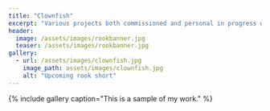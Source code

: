 ```yaml
---
title: "Clownfish"
excerpt: "Various projects both commissioned and personal in progress works"
header:
  image: /assets/images/rookbanner.jpg
  teaser: /assets/images/rookbanner.jpg
gallery:
  - url: /assets/images/clownfish.jpg
    image_path: assets/images/clownfish.jpg
    alt: "Upcoming rook short"
---
```


{% include gallery caption="This is a sample of my work." %}

